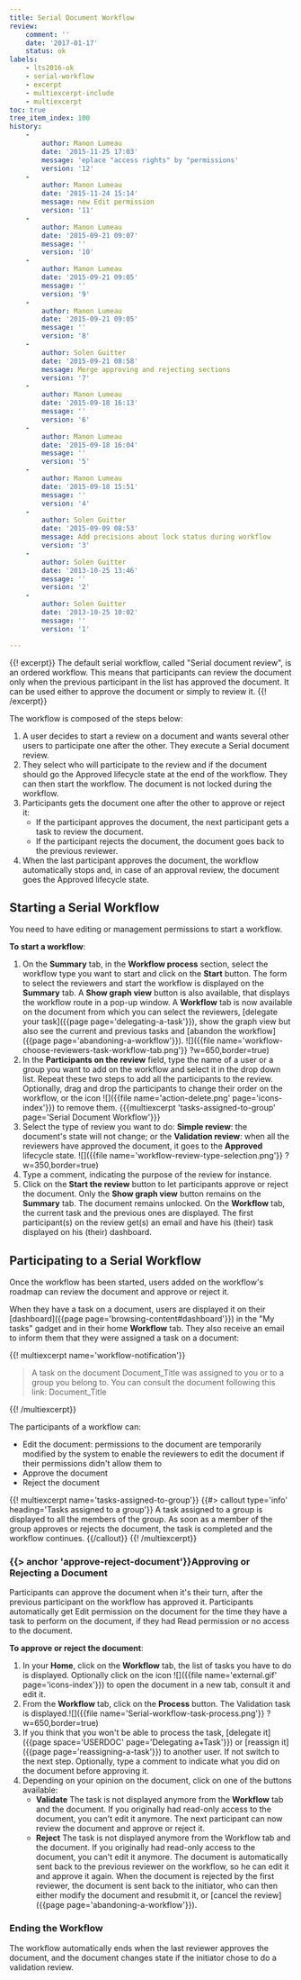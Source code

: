 ```yaml
---
title: Serial Document Workflow
review:
    comment: ''
    date: '2017-01-17'
    status: ok
labels:
    - lts2016-ok
    - serial-workflow
    - excerpt
    - multiexcerpt-include
    - multiexcerpt
toc: true
tree_item_index: 100
history:
    -
        author: Manon Lumeau
        date: '2015-11-25 17:03'
        message: 'eplace "access rights" by "permissions'
        version: '12'
    -
        author: Manon Lumeau
        date: '2015-11-24 15:14'
        message: new Edit permission
        version: '11'
    -
        author: Manon Lumeau
        date: '2015-09-21 09:07'
        message: ''
        version: '10'
    -
        author: Manon Lumeau
        date: '2015-09-21 09:05'
        message: ''
        version: '9'
    -
        author: Manon Lumeau
        date: '2015-09-21 09:05'
        message: ''
        version: '8'
    -
        author: Solen Guitter
        date: '2015-09-21 08:58'
        message: Merge approving and rejecting sections
        version: '7'
    -
        author: Manon Lumeau
        date: '2015-09-18 16:13'
        message: ''
        version: '6'
    -
        author: Manon Lumeau
        date: '2015-09-18 16:04'
        message: ''
        version: '5'
    -
        author: Manon Lumeau
        date: '2015-09-18 15:51'
        message: ''
        version: '4'
    -
        author: Solen Guitter
        date: '2015-09-09 08:53'
        message: Add precisions about lock status during workflow
        version: '3'
    -
        author: Solen Guitter
        date: '2013-10-25 13:46'
        message: ''
        version: '2'
    -
        author: Solen Guitter
        date: '2013-10-25 10:02'
        message: ''
        version: '1'

---
```

{{! excerpt}}
The default serial workflow, called "Serial document review", is an ordered workflow. This means that participants can review the document only when the previous participant in the list has approved the document. It can be used either to approve the document or simply to review it.
{{! /excerpt}}

The workflow is composed of the steps below:

1.  A user decides to start a review on a document and wants several other users to participate one after the other. They execute a Serial document review.
2.  They select who will participate to the review and if the document should go the Approved lifecycle state at the end of the workflow. They can then start the workflow.
    The document is not locked during the workflow.
3.  Participants gets the document one after the other to approve or reject it:
    - If the participant approves the document, the next participant gets a task to review the document.
    - If the participant rejects the document, the document goes back to the previous reviewer.
4.  When the last participant approves the document, the workflow automatically stops and, in case of an approval review, the document goes the Approved lifecycle state.

## Starting a Serial Workflow

You need to have editing or management permissions to start a workflow.

**To start a workflow**:

1.  On the **Summary** tab, in the **Workflow process** section, select the workflow type you want to start and click on the **Start** button.
    The form to select the reviewers and start the workflow is displayed on the **Summary** tab. A **Show graph view** button is also available, that displays the workflow route in a pop-up window.
    A **Workflow** tab is now available on the document from which you can select the reviewers, [delegate your task]({{page page='delegating-a-task'}}), show the graph view but also see the current and previous tasks and [abandon the workflow]({{page page='abandoning-a-workflow'}}).
    ![]({{file name='workflow-choose-reviewers-task-workflow-tab.png'}} ?w=650,border=true)
2.  In the **Participants on the review** field, type the name of a user or a group you want to add on the workflow and select it in the drop down list. Repeat these two steps to add all the participants to the review. Optionally, drag and drop the participants to change their order on the workflow, or the icon ![]({{file name='action-delete.png' page='icons-index'}}) to remove them. {{{multiexcerpt 'tasks-assigned-to-group' page='Serial Document Workflow'}}}
3.  Select the type of review you want to do: **Simple review**: the document's state will not change; or the **Validation review**: when all the reviewers have approved the document, it goes to the **Approved** lifecycle state.
    ![]({{file name='workflow-review-type-selection.png'}} ?w=350,border=true)
4.  Type a comment, indicating the purpose of the review for instance.
5.  Click on the **Start the review** button to let participants approve or reject the document.
    Only the **Show graph view** button remains on the **Summary** tab. The document remains unlocked.
    On the **Workflow** tab, the current task and the previous ones are displayed.
    The first participant(s) on the review get(s) an email and have his (their) task displayed on his (their) dashboard.

## Participating to a Serial Workflow

Once the workflow has been started, users added on the workflow's roadmap can review the document and approve or reject it.

When they have a task on a document, users are displayed it on their [dashboard]({{page page='browsing-content#dashboard'}}) in the "My tasks" gadget and in their home **Workflow** tab. They also receive an email to inform them that they were assigned a task on a document:

{{! multiexcerpt name='workflow-notification'}}
> A task on the document Document_Title was assigned to you or to a group you belong to. You can consult the document following this link: Document_Title

{{! /multiexcerpt}}

The participants of a workflow can:

- Edit the document: permissions to the document are temporarily modified by the system to enable the reviewers to edit the document if their permissions didn't allow them to
- Approve the document
- Reject the document

{{! multiexcerpt name='tasks-assigned-to-group'}}
{{#> callout type='info' heading='Tasks assigned to a group'}}
A task assigned to a group is displayed to all the members of the group. As soon as a member of the group approves or rejects the document, the task is completed and the workflow continues.
{{/callout}}
{{! /multiexcerpt}}

### {{> anchor 'approve-reject-document'}}Approving or Rejecting a Document

Participants can approve the document when it's their turn, after the previous participant on the workflow has approved it. Participants automatically get Edit permission on the document for the time they have a task to perform on the document, if they had Read permission or no access to the document.

**To approve or reject the document**:

1.  In your **Home**, click on the **Workflow** tab, the list of tasks you have to do is displayed. Optionally click on the icon ![]({{file name='external.gif' page='icons-index'}}) to open the document in a new tab, consult it and edit it.
2.  From the **Workflow** tab, click on the **Process** button. The Validation task is displayed.![]({{file name='Serial-workflow-task-process.png'}} ?w=650,border=true)
3.  If you think that you won't be able to process the task, [delegate it]({{page space='USERDOC' page='Delegating a+Task'}}) or [reassign it]({{page page='reassigning-a-task'}}) to another user. If not switch to the next step. Optionally, type a comment to indicate what you did on the document before approving it.
4.  Depending on your opinion on the document, click on one of the buttons available:
    - **Validate**
      The task is not displayed anymore from the **Workflow** tab and the document. If you originally had read-only access to the document, you can't edit it anymore. The next participant can now review the document and approve or reject it.
    - **Reject**
      The task is not displayed anymore from the Workflow tab and the document. If you originally had read-only access to the document, you can't edit it anymore. The document is automatically sent back to the previous reviewer on the workflow, so he can edit it and approve it again.
      When the document is rejected by the first reviewer, the document is sent back to the initiator, who can then either modify the document and resubmit it, or [cancel the review]({{page page='abandoning-a-workflow'}}).

### Ending the Workflow

The workflow automatically ends when the last reviewer approves the document, and the document changes state if the initiator chose to do a validation review.
